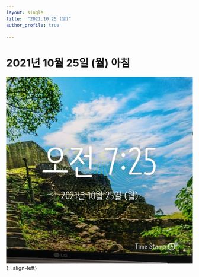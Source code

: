 ```yaml
---
layout: single
title:  "2021.10.25 (월)"
author_profile: true

---
```


# 2021년 10월 25일 (월) 아침
![image](/assets/images/morning/20211025.jpg)
{: .align-left}
